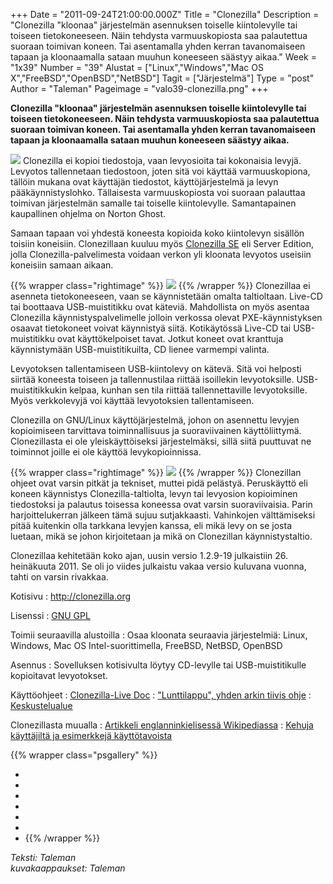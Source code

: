 +++
Date = "2011-09-24T21:00:00.000Z"
Title = "Clonezilla"
Description = "Clonezilla \"kloonaa\" järjestelmän asennuksen toiselle kiintolevylle tai toiseen tietokoneeseen. Näin tehdysta varmuuskopiosta saa palautettua suoraan toimivan koneen. Tai asentamalla yhden kerran tavanomaiseen tapaan ja kloonaamalla sataan muuhun koneeseen säästyy aikaa."
Week = "1x39"
Number = "39"
Alustat = ["Linux","Windows","Mac OS X","FreeBSD","OpenBSD","NetBSD"]
Tagit = ["Järjestelmä"]
Type = "post"
Author = "Taleman"
Pageimage = "valo39-clonezilla.png"
+++


**Clonezilla "kloonaa" järjestelmän asennuksen toiselle kiintolevylle
tai toiseen tietokoneeseen. Näin tehdysta varmuuskopiosta saa
palautettua suoraan toimivan koneen. Tai asentamalla yhden kerran
tavanomaiseen tapaan ja kloonaamalla sataan muuhun koneeseen säästyy
aikaa.**

![ ](/images/valo39-clonezilla.png "fig:valo39-clonezilla.png") Clonezilla ei
kopioi tiedostoja, vaan levyosioita tai kokonaisia levyjä. Levyotos
tallennetaan tiedostoon, joten sitä voi käyttää varmuuskopiona, tällöin
mukana ovat käyttäjän tiedostot, käyttöjärjestelmä ja levyn
pääkäynnistyslohko. Tällaisesta varmuuskopiosta voi suoraan palauttaa
toimivan järjestelmän samalle tai toiselle kiintolevylle. Samantapainen
kaupallinen ohjelma on Norton Ghost.

Samaan tapaan voi yhdestä koneesta kopioida koko kiintolevyn sisällön
toisiin koneisiin. Clonezillaan kuuluu myös [Clonezilla
SE](http://clonezilla.org/clonezilla-SE.php) eli Server Edition, jolla
Clonezilla-palvelimesta voidaan verkon yli kloonata levyotos useisiin
koneisiin samaan aikaan.

{{% wrapper class="rightimage" %}}
![ ](/images/Clonezilla_logo_by_Timothy.png "fig:Clonezilla_logo_by_Timothy.png")
{{% /wrapper %}}
Clonezillaa ei asenneta tietokoneeseen, vaan se käynnistetään omalta
taltioltaan. Live-CD tai boottaava USB-muistitikku ovat käteviä.
Mahdollista on myös asentaa Clonezilla käynnistyspalvelimelle jolloin
verkossa olevat PXE-käynnistyksen osaavat tietokoneet voivat käynnistyä
siitä. Kotikäytössä Live-CD tai USB-muistitikku ovat käyttökelpoiset
tavat. Jotkut koneet ovat kranttuja käynnistymään USB-muistitikuilta, CD
lienee varmempi valinta.

Levyotoksen tallentamiseen USB-kiintolevy on kätevä. Sitä voi helposti
siirtää koneesta toiseen ja tallennustilaa riittää isoillekin
levyotoksille. USB-muistitikkukin kelpaa, kunhan sen tila riittää
tallennettaville levyotoksille. Myös verkkolevyjä voi käyttää
levyotoksien tallentamiseen.

Clonezilla on GNU/Linux käyttöjärjestelmä, johon on asennettu levyjen
kopioimiseen tarvittava toiminnallisuus ja suoraviivainen
käyttöliittymä. Clonezillasta ei ole yleiskäyttöiseksi järjestelmäksi,
sillä siitä puuttuvat ne toiminnot joille ei ole käyttöä
levykopioinnissa.

{{% wrapper class="rightimage" %}}
![ ](/images/Clonezilla_2cm.jpg "fig:Clonezilla_2cm.jpg")
{{% /wrapper %}}
Clonezillan ohjeet ovat varsin pitkät ja tekniset, muttei pidä pelästyä.
Peruskäyttö eli koneen käynnistys Clonezilla-taltiolta, levyn tai
levyosion kopioiminen tiedostoksi ja palautus toisessa koneessa ovat
varsin suoraviivaisia. Parin harjoittelukerran jälkeen tämä sujuu
sutjakkaasti. Vahinkojen välttämiseksi pitää kuitenkin olla tarkkana
levyjen kanssa, eli mikä levy on se josta luetaan, mikä se johon
kirjoitetaan ja mikä on Clonezillan käynnistystaltio.

Clonezillaa kehitetään
koko ajan, uusin versio 1.2.9-19 julkaistiin 26. heinäkuuta 2011. Se oli
jo viides julkaistu vakaa versio kuluvana vuonna, tahti on varsin
rivakkaa.

Kotisivu
:   <http://clonezilla.org>

Lisenssi
:   [GNU GPL](GNU_GPL)

Toimii seuraavilla alustoilla
:   Osaa kloonata seuraavia järjestelmiä: Linux, Windows, Mac OS
    Intel-suorittimella, FreeBSD, NetBSD, OpenBSD

Asennus
:   Sovelluksen kotisivulta löytyy CD-levylle tai USB-muistitikulle
    kopioitavat levyotokset.

Käyttöohjeet
:   [Clonezilla-Live Doc](http://clonezilla.org/clonezilla-live/doc/)
:   ["Lunttilappu", yhden arkin tiivis
    ohje](http://clonezilla.org/downloads/doc/clonezilla-live-stable-doc.php)
:   [Keskustelualue](http://www.clonezilla.org/forum.php)

Clonezillasta muualla
:   [Artikkeli englanninkielisessä
    Wikipediassa](http://en.wikipedia.org/wiki/Clonezilla)
:   [Kehuja käyttäjiltä ja esimerkkejä
    käyttötavoista](http://clonezilla.org/testimonials.php)

{{% wrapper class="psgallery" %}}
-   [ ](/images/clonezilla-0.png)
-   [ ](/images/clonezilla-1.png)
-   [ ](/images/clonezilla-2.png)
-   [ ](/images/clonezilla-3.png)
-   [ ](/images/clonezilla-4.png)
-   [ ](/images/clonezilla-5.png)
-   [ ](/images/clonezilla-6.png)
{{% /wrapper %}}

*Teksti: Taleman* <br />
*kuvakaappaukset: Taleman*

